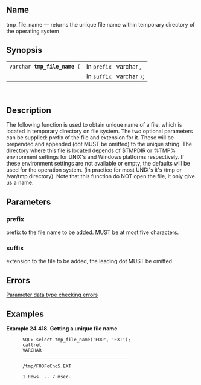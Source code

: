 <div>

<div>

</div>

<div>

## Name

tmp_file_name — returns the unique file name within temporary directory
of the operating system

</div>

<div>

## Synopsis

<div>

|                                   |                           |
|-----------------------------------|---------------------------|
| `varchar `**`tmp_file_name`**` (` | in `prefix ` varchar ,    |
|                                   | in `suffix ` varchar `)`; |

<div>

 

</div>

</div>

</div>

<div>

## Description

The following function is used to obtain unique name of a file, which is
located in temporary directory on file system. The two optional
parameters can be supplied: prefix of the file and extension for it.
These will be prepended and appended (dot MUST be omitted) to the unique
string. The directory where this file is located depends of \$TMPDIR or
%TMP% environment settings for UNIX's and Windows platforms
respectively. If these environment settings are not available or empty,
the defaults will be used for the operation system. (in practice for
most UNIX's it's /tmp or /var/tmp directory). Note that this function do
NOT open the file, it only give us a name.

</div>

<div>

## Parameters

<div>

### prefix

prefix to the file name to be added. MUST be at most five characters.

</div>

<div>

### suffix

extension to the file to be added, the leading dot MUST be omitted.

</div>

</div>

<div>

## Errors

<a href="datatypeerror.html" class="link"
title="23.2.2. Data Type Errors">Parameter data type checking errors</a>

</div>

<div>

## Examples

<div>

**Example 24.418. Getting a unique file name**

<div>

``` programlisting
      SQL> select tmp_file_name('FOO', 'EXT');
      callret
      VARCHAR
      ________________________________________

      /tmp/FOOFoCnq5.EXT

      1 Rows. -- 7 msec.
      
```

</div>

</div>

  

</div>

</div>

